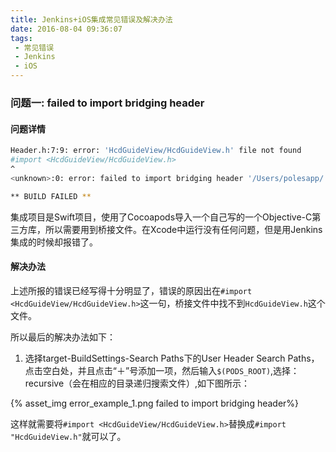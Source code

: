 ```yaml
---
title: Jenkins+iOS集成常见错误及解决办法
date: 2016-08-04 09:36:07
tags:
 - 常见错误
 - Jenkins
 - iOS
---
```


### 问题一: failed to import bridging header

#### 问题详情

``` bash
Header.h:7:9: error: 'HcdGuideView/HcdGuideView.h' file not found
#import <HcdGuideView/HcdGuideView.h>
^
<unknown>:0: error: failed to import bridging header '/Users/polesapp/.jenkins/workspace/qiangtoubao/qiangtoubao/OCFile/qiangtoubao-Bridging-Header.h'

** BUILD FAILED **
```

集成项目是Swift项目，使用了Cocoapods导入一个自己写的一个Objective-C第三方库，所以需要用到桥接文件。在Xcode中运行没有任何问题，但是用Jenkins集成的时候却报错了。
<!-- more -->
#### 解决办法

上述所报的错误已经写得十分明显了，错误的原因出在`#import <HcdGuideView/HcdGuideView.h>`这一句，桥接文件中找不到`HcdGuideView.h`这个文件。

所以最后的解决办法如下：

1. 选择target-BuildSettings-Search Paths下的User Header Search Paths，点击空白处，并且点击“＋”号添加一项，然后输入`$(PODS_ROOT)`,选择：recursive（会在相应的目录递归搜索文件）,如下图所示：

{% asset_img error_example_1.png failed to import bridging header%}

这样就需要将`#import <HcdGuideView/HcdGuideView.h>`替换成`#import "HcdGuideView.h"`就可以了。
